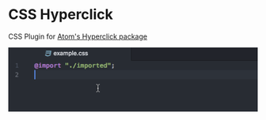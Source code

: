 # CSS Hyperclick

CSS Plugin for [Atom's Hyperclick package](https://github.com/facebook-atom/hyperclick)

![screenshot](https://raw.githubusercontent.com/penx/css-hyperclick/master/screenshots/css-hyperclick.gif)
